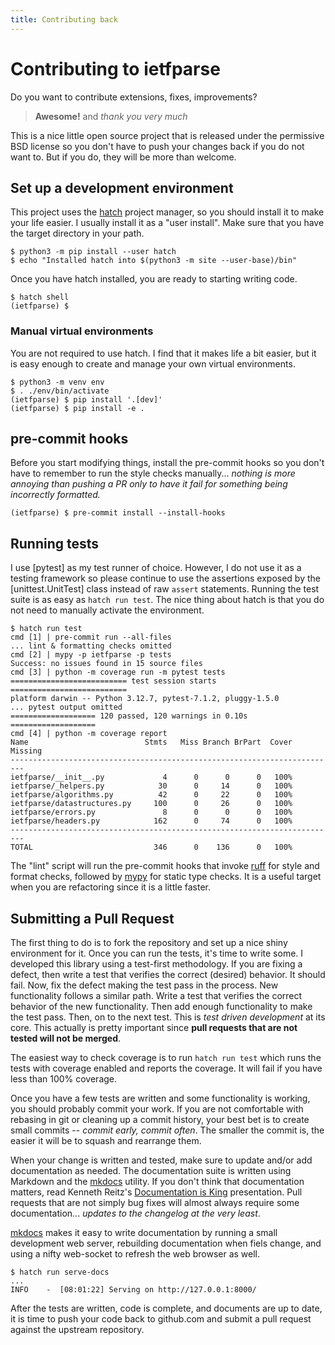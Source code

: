 ```yaml
---
title: Contributing back
---
```

# Contributing to ietfparse

Do you want to contribute extensions, fixes, improvements?

> **Awesome!** and *thank you very much*

This is a nice little open source project that is released under the
permissive BSD license so you don't have to push your changes back if
you do not want to.  But if you do, they will be more than welcome.

## Set up a development environment

This project uses the [hatch] project manager, so you should install it
to make your life easier. I usually install it as a "user install".
Make sure that you have the target directory in your path.

```commandline
$ python3 -m pip install --user hatch
$ echo "Installed hatch into $(python3 -m site --user-base)/bin"
```

Once you have hatch installed, you are ready to starting writing code.

```commandline
$ hatch shell
(ietfparse) $
```

### Manual virtual environments

You are not required to use hatch. I find that it makes life a bit easier,
but it is easy enough to create and manage your own virtual environments.

```commandline
$ python3 -m venv env
$ . ./env/bin/activate
(ietfparse) $ pip install '.[dev]'
(ietfparse) $ pip install -e .
```

## pre-commit hooks

Before you start modifying things, install the pre-commit hooks so you
don't have to remember to run the style checks manually... _nothing is
more annoying than pushing a PR only to have it fail for something being
incorrectly formatted._

```commandline
(ietfparse) $ pre-commit install --install-hooks
```

## Running tests

I use [pytest] as my test runner of choice. However, I do not use it as
a testing framework so please continue to use the assertions exposed by
the [unittest.UnitTest] class instead of raw `assert` statements.
Running the test suite is as easy as `hatch run test`. The nice thing
about hatch is that you do not need to manually activate the environment.

```commandline
$ hatch run test
cmd [1] | pre-commit run --all-files
... lint & formatting checks omitted
cmd [2] | mypy -p ietfparse -p tests
Success: no issues found in 15 source files
cmd [3] | python -m coverage run -m pytest tests
========================== test session starts ==========================
platform darwin -- Python 3.12.7, pytest-7.1.2, pluggy-1.5.0
... pytest output omitted
=================== 120 passed, 120 warnings in 0.10s ===================
cmd [4] | python -m coverage report
Name                          Stmts   Miss Branch BrPart  Cover   Missing
-------------------------------------------------------------------------
ietfparse/__init__.py             4      0      0      0   100%
ietfparse/_helpers.py            30      0     14      0   100%
ietfparse/algorithms.py          42      0     22      0   100%
ietfparse/datastructures.py     100      0     26      0   100%
ietfparse/errors.py               8      0      0      0   100%
ietfparse/headers.py            162      0     74      0   100%
-------------------------------------------------------------------------
TOTAL                           346      0    136      0   100%
```

The "lint" script will run the pre-commit hooks that invoke [ruff] for style
and format checks, followed by [mypy] for static type checks. It is a useful
target when you are refactoring since it is a little faster.

## Submitting a Pull Request

The first thing to do is to fork the repository and set up a nice shiny
environment for it.  Once you can run the tests, it's time to write some.
I developed this library using a test-first methodology.  If you are
fixing a defect, then write a test that verifies the correct (desired)
behavior.  It should fail.  Now, fix the defect making the test pass in
the process.  New functionality follows a similar path.  Write a test that
verifies the correct behavior of the new functionality.  Then add enough
functionality to make the test pass.  Then, on to the next test.  This is
*test driven development* at its core.  This actually is pretty important
since **pull requests that are not tested will not be merged**.

The easiest way to check coverage is to run `hatch run test` which runs
the tests with coverage enabled and reports the coverage.  It will fail if
you have less than 100% coverage.

Once you have a few tests are written and some functionality is working,
you should probably commit your work.  If you are not comfortable with
rebasing in git or cleaning up a commit history, your best bet is to
create small commits -- *commit early, commit often*.  The smaller the
commit is, the easier it will be to squash and rearrange them.

When your change is written and tested, make sure to update and/or add
documentation as needed.  The documentation suite is written using
Markdown and the [mkdocs] utility.  If you don't think that documentation
matters, read Kenneth Reitz's [Documentation is King] presentation.  Pull
requests that are not simply bug fixes will almost always require some
documentation... _updates to the changelog at the very least_.

[mkdocs] makes it easy to write documentation by running a small
development web server, rebuilding documentation when fiels change, and
using a nifty web-socket to refresh the web browser as well.

```commandline
$ hatch run serve-docs
...
INFO    -  [08:01:22] Serving on http://127.0.0.1:8000/
```

After the tests are written, code is complete, and documents are up to
date, it is time to push your code back to github.com and submit a pull
request against the upstream repository.

[hatch]: https://hatch.pypa.io/
[mkdocs]: https://www.mkdocs.org/
[mypy]: https://mypy.readthedocs.io/en/stable/
[ruff]: https://docs.astral.sh/ruff/
[unittest.TestCase]: https://docs.python.org/3/library/unittest.html#unittest.TestCase

[Documentation is King]: https://www.kennethreitz.org/documentation-is-king/
